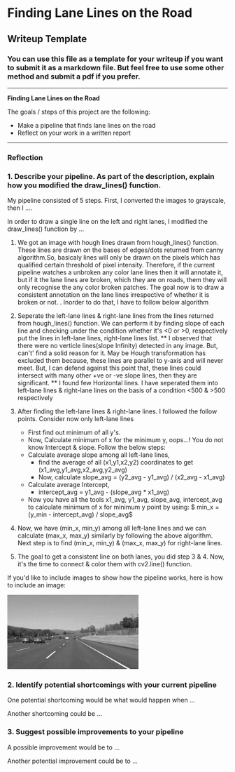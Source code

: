 # **Finding Lane Lines on the Road** 

## Writeup Template

### You can use this file as a template for your writeup if you want to submit it as a markdown file. But feel free to use some other method and submit a pdf if you prefer.

---

**Finding Lane Lines on the Road**

The goals / steps of this project are the following:
* Make a pipeline that finds lane lines on the road
* Reflect on your work in a written report


[//]: # (Image References)

[image1]: ./examples/grayscale.jpg "Grayscale"

---

### Reflection

### 1. Describe your pipeline. As part of the description, explain how you modified the draw_lines() function.

My pipeline consisted of 5 steps. First, I converted the images to grayscale, then I .... 

In order to draw a single line on the left and right lanes, I modified the draw_lines() function by ...
1. We got an image with hough lines drawn from hough_lines() function. These lines are drawn on the bases of edges/dots
   returned from canny algorithm.So, basicaly lines will only be drawn on the pixels which has qualified certain threshold
   of pixel intensity. Therefore, if the current pipeline watches a unbroken any color lane lines then it will annotate
   it, but if it the lane lines are broken, which they are on roads, them they will only recognise the any color broken
   patches. The goal now is to draw a consistent annotation on the lane lines irrespective of whether it is broken or not.
   . Inorder to do that, I have to follow below algorithm
2. Seperate the left-lane lines & right-lane lines from the lines returned from hough_lines() function. We can perform 
   it by finding slope of each line and checking under the condition whether it's <0 or >0, respectively put the lines
   in left-lane lines, right-lane lines list.
   ** I observed that there were no verticle lines(slope Infinity) detected in any image. But, can't' find a solid reason for it.
      May be Hough transformation has excluded them because, these lines are parallel to y-axis and will never meet.
      But, I can defend against this point that, these lines could intersect with many other +ve or -ve slope lines,
      then they are significant.
   ** I found few Horizontal lines. I have seperated them into left-lane lines & right-lane lines on the basis of a 
      condition <500 & >500 respectively
3. After finding the left-lane lines & right-lane lines. I followed the follow points. Consider now only left-lane lines
    * First find out minimum of all y's.
    * Now, Calculate minimum of x for the minimum y, oops...! You do not know Intercept & slope. Follow the below steps:
    * Calculate average slope among all left-lane lines,
        * find the average of all (x1,y1,x2,y2) coordinates to get (x1_avg,y1_avg,x2_avg,y2_avg)
        * Now, calculate slope_avg = (y2_avg - y1_avg) / (x2_avg - x1_avg)
    * Calculate average Intercept,
        * intercept_avg = y1_avg - (slope_avg * x1_avg)
    * Now you have all the tools x1_avg, y1_avg, slope_avg, intercept_avg to calculate minimum of x for minimum y point by           using:
         $ min_x = (y_min - intercept_avg) / slope_avg$

4. Now, we have (min_x, min_y) among all left-lane lines and we can calculate (max_x, max_y) similarly by following the
   above algorithm.
   Next step is to find (min_x, min_y) & (max_x, max_y) for right-lane lines.
5. The goal to get a consistent line on both lanes, you did step 3 & 4.
   Now, it's the time to connect & color them with cv2.line() function.

If you'd like to include images to show how the pipeline works, here is how to include an image: 

![alt text][image1]


### 2. Identify potential shortcomings with your current pipeline


One potential shortcoming would be what would happen when ... 

Another shortcoming could be ...


### 3. Suggest possible improvements to your pipeline

A possible improvement would be to ...

Another potential improvement could be to ...
